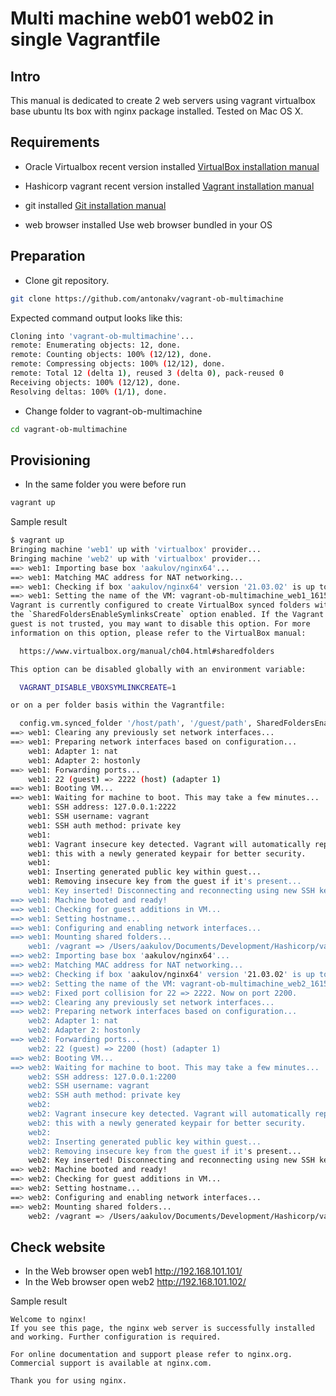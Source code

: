 # Multi machine web01 web02 in single Vagrantfile
## Intro
This manual is dedicated to create 2 web servers using vagrant virtualbox base ubuntu lts box with nginx package installed. 
Tested on Mac OS X.

## Requirements
- Oracle Virtualbox recent version installed
[VirtualBox installation manual](https://www.virtualbox.org/manual/ch01.html#intro-installing)

- Hashicorp vagrant recent version installed
[Vagrant installation manual](https://learn.hashicorp.com/tutorials/vagrant/getting-started-install)

- git installed
[Git installation manual](https://git-scm.com/download/mac)

- web browser installed
Use web browser bundled in your OS

## Preparation 
- Clone git repository. 

```bash
git clone https://github.com/antonakv/vagrant-ob-multimachine
```

Expected command output looks like this:

```bash
Cloning into 'vagrant-ob-multimachine'...
remote: Enumerating objects: 12, done.
remote: Counting objects: 100% (12/12), done.
remote: Compressing objects: 100% (12/12), done.
remote: Total 12 (delta 1), reused 3 (delta 0), pack-reused 0
Receiving objects: 100% (12/12), done.
Resolving deltas: 100% (1/1), done.
```

- Change folder to vagrant-ob-multimachine

```bash
cd vagrant-ob-multimachine
```

## Provisioning

- In the same folder you were before run 

```bash
vagrant up
```

Sample result

```bash
$ vagrant up
Bringing machine 'web1' up with 'virtualbox' provider...
Bringing machine 'web2' up with 'virtualbox' provider...
==> web1: Importing base box 'aakulov/nginx64'...
==> web1: Matching MAC address for NAT networking...
==> web1: Checking if box 'aakulov/nginx64' version '21.03.02' is up to date...
==> web1: Setting the name of the VM: vagrant-ob-multimachine_web1_1615374734051_64279
Vagrant is currently configured to create VirtualBox synced folders with
the `SharedFoldersEnableSymlinksCreate` option enabled. If the Vagrant
guest is not trusted, you may want to disable this option. For more
information on this option, please refer to the VirtualBox manual:

  https://www.virtualbox.org/manual/ch04.html#sharedfolders

This option can be disabled globally with an environment variable:

  VAGRANT_DISABLE_VBOXSYMLINKCREATE=1

or on a per folder basis within the Vagrantfile:

  config.vm.synced_folder '/host/path', '/guest/path', SharedFoldersEnableSymlinksCreate: false
==> web1: Clearing any previously set network interfaces...
==> web1: Preparing network interfaces based on configuration...
    web1: Adapter 1: nat
    web1: Adapter 2: hostonly
==> web1: Forwarding ports...
    web1: 22 (guest) => 2222 (host) (adapter 1)
==> web1: Booting VM...
==> web1: Waiting for machine to boot. This may take a few minutes...
    web1: SSH address: 127.0.0.1:2222
    web1: SSH username: vagrant
    web1: SSH auth method: private key
    web1: 
    web1: Vagrant insecure key detected. Vagrant will automatically replace
    web1: this with a newly generated keypair for better security.
    web1: 
    web1: Inserting generated public key within guest...
    web1: Removing insecure key from the guest if it's present...
    web1: Key inserted! Disconnecting and reconnecting using new SSH key...
==> web1: Machine booted and ready!
==> web1: Checking for guest additions in VM...
==> web1: Setting hostname...
==> web1: Configuring and enabling network interfaces...
==> web1: Mounting shared folders...
    web1: /vagrant => /Users/aakulov/Documents/Development/Hashicorp/vagrant-ob-multimachine
==> web2: Importing base box 'aakulov/nginx64'...
==> web2: Matching MAC address for NAT networking...
==> web2: Checking if box 'aakulov/nginx64' version '21.03.02' is up to date...
==> web2: Setting the name of the VM: vagrant-ob-multimachine_web2_1615374771751_56943
==> web2: Fixed port collision for 22 => 2222. Now on port 2200.
==> web2: Clearing any previously set network interfaces...
==> web2: Preparing network interfaces based on configuration...
    web2: Adapter 1: nat
    web2: Adapter 2: hostonly
==> web2: Forwarding ports...
    web2: 22 (guest) => 2200 (host) (adapter 1)
==> web2: Booting VM...
==> web2: Waiting for machine to boot. This may take a few minutes...
    web2: SSH address: 127.0.0.1:2200
    web2: SSH username: vagrant
    web2: SSH auth method: private key
    web2: 
    web2: Vagrant insecure key detected. Vagrant will automatically replace
    web2: this with a newly generated keypair for better security.
    web2: 
    web2: Inserting generated public key within guest...
    web2: Removing insecure key from the guest if it's present...
    web2: Key inserted! Disconnecting and reconnecting using new SSH key...
==> web2: Machine booted and ready!
==> web2: Checking for guest additions in VM...
==> web2: Setting hostname...
==> web2: Configuring and enabling network interfaces...
==> web2: Mounting shared folders...
    web2: /vagrant => /Users/aakulov/Documents/Development/Hashicorp/vagrant-ob-multimachine
```

## Check website

- In the Web browser open web1
http://192.168.101.101/
- In the Web browser open web2
http://192.168.101.102/

Sample result
```
Welcome to nginx!
If you see this page, the nginx web server is successfully installed and working. Further configuration is required.

For online documentation and support please refer to nginx.org.
Commercial support is available at nginx.com.

Thank you for using nginx.
```